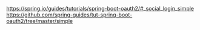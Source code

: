 https://spring.io/guides/tutorials/spring-boot-oauth2/#_social_login_simple
https://github.com/spring-guides/tut-spring-boot-oauth2/tree/master/simple